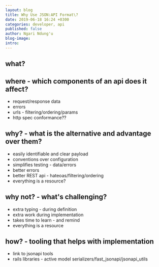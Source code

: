 ```yaml
---
layout: blog
title: Why Use JSON:API Format\?
date: 2019-06-18 16:24 +0300
categories: developer, api
published: false
author: Ngari Ndung'u
blog-image: 
intro: 
---
```

## what?
## where - which components of an api does it affect?
- request/response data
- errors
- urls - filtering/ordering/params
- http spec conformance??

## why? - what is the alternative and advantage over them?
- easily identifiable and clear payload
- conventions over configuration
- simplifies testing - data/errors
- better errors
- better REST api - hateoas/filtering/ordering
- everything is a resource?

## why not? - what's challenging?
- extra typing - during definition
- extra work during implementation
- takes time to learn - and remind
- everything is a resource

## how? - tooling that helps with implementation
- link to jsonapi tools
- rails libraries - active model serializers/fast_jsonapi/jsonapi_utils